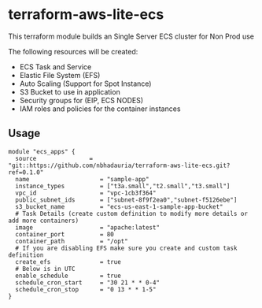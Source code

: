# terraform-aws-lite-ecs

This terraform module builds an Single Server ECS cluster for Non Prod use

The following resources will be created:

- ECS Task and Service
- Elastic File System (EFS)
- Auto Scaling (Support for Spot Instance)
- S3 Bucket to use in application
- Security groups for (EIP, ECS NODES)
- IAM roles and policies for the container instances

## Usage

```hcl
module "ecs_apps" {
  source               = "git::https://github.com/nbhadauria/terraform-aws-lite-ecs.git?ref=0.1.0"
  name                    = "sample-app"
  instance_types          = ["t3a.small","t2.small","t3.small"]
  vpc_id                  = "vpc-1cb3f364"
  public_subnet_ids       = ["subnet-8f9f2ea0","subnet-f5126ebe"]
  s3_bucket_name          = "ecs-us-east-1-sample-app-bucket"
  # Task Details (create custom definition to modify more details or add more containers)
  image                   = "apache:latest"
  container_port          = 80
  container_path          = "/opt"
  # If you are disabling EFS make sure you create and custom task definition
  create_efs              = true
  # Below is in UTC
  enable_schedule         = true
  schedule_cron_start     = "30 21 * * 0-4"
  schedule_cron_stop      = "0 13 * * 1-5"
}
```
